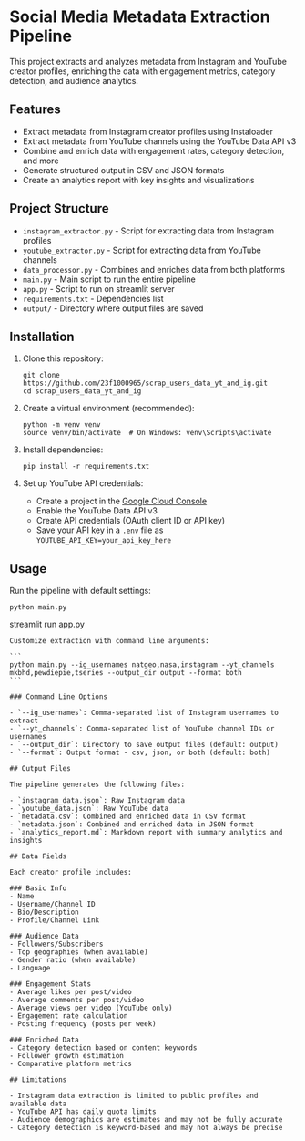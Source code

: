 # Social Media Metadata Extraction Pipeline

This project extracts and analyzes metadata from Instagram and YouTube creator profiles, enriching the data with engagement metrics, category detection, and audience analytics.

## Features

- Extract metadata from Instagram creator profiles using Instaloader
- Extract metadata from YouTube channels using the YouTube Data API v3
- Combine and enrich data with engagement rates, category detection, and more
- Generate structured output in CSV and JSON formats
- Create an analytics report with key insights and visualizations

## Project Structure

- `instagram_extractor.py` - Script for extracting data from Instagram profiles
- `youtube_extractor.py` - Script for extracting data from YouTube channels
- `data_processor.py` - Combines and enriches data from both platforms
- `main.py` - Main script to run the entire pipeline
- `app.py` - Script to run on streamlit server 
- `requirements.txt` - Dependencies list
- `output/` - Directory where output files are saved

## Installation

1. Clone this repository:
   ```
   git clone https://github.com/23f1000965/scrap_users_data_yt_and_ig.git
   cd scrap_users_data_yt_and_ig
   ```

2. Create a virtual environment (recommended):
   ```
   python -m venv venv
   source venv/bin/activate  # On Windows: venv\Scripts\activate
   ```

3. Install dependencies:
   ```
   pip install -r requirements.txt
   ```

4. Set up YouTube API credentials:
   - Create a project in the [Google Cloud Console](https://console.cloud.google.com/)
   - Enable the YouTube Data API v3
   - Create API credentials (OAuth client ID or API key)
   - Save your API key in a `.env` file as `YOUTUBE_API_KEY=your_api_key_here`

## Usage

Run the pipeline with default settings:

```
python main.py
```
streamlit run app.py

````
Customize extraction with command line arguments:

```
python main.py --ig_usernames natgeo,nasa,instagram --yt_channels mkbhd,pewdiepie,tseries --output_dir output --format both
```

### Command Line Options

- `--ig_usernames`: Comma-separated list of Instagram usernames to extract
- `--yt_channels`: Comma-separated list of YouTube channel IDs or usernames
- `--output_dir`: Directory to save output files (default: output)
- `--format`: Output format - csv, json, or both (default: both)

## Output Files

The pipeline generates the following files:

- `instagram_data.json`: Raw Instagram data
- `youtube_data.json`: Raw YouTube data
- `metadata.csv`: Combined and enriched data in CSV format
- `metadata.json`: Combined and enriched data in JSON format
- `analytics_report.md`: Markdown report with summary analytics and insights

## Data Fields

Each creator profile includes:

### Basic Info
- Name
- Username/Channel ID
- Bio/Description
- Profile/Channel Link

### Audience Data
- Followers/Subscribers
- Top geographies (when available)
- Gender ratio (when available)
- Language

### Engagement Stats
- Average likes per post/video
- Average comments per post/video
- Average views per video (YouTube only)
- Engagement rate calculation
- Posting frequency (posts per week)

### Enriched Data
- Category detection based on content keywords
- Follower growth estimation
- Comparative platform metrics

## Limitations

- Instagram data extraction is limited to public profiles and available data
- YouTube API has daily quota limits
- Audience demographics are estimates and may not be fully accurate
- Category detection is keyword-based and may not always be precise
